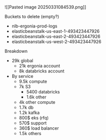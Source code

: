 ![[Pasted image 20250331084539.png]]

Buckets to delete (empty?)
- nlb-ergonia-prod-logs
- elasticbeanstalk-us-east-1-493423447926
- elasticbeanstalk-us-east-2-493423447926
- elasticbeanstalk-us-west-2-493423447926


Breakdown
- 29k global
	- 21k ergonia account
	- 8k databricks account
- By service
	- 9.5k compute
	- 7k S3
		- 5400 databricks
		- 1.6k other
	- 4k other compute
	- 1.7k db
	- 1.2k kafka
	- 800$ eks (rfq)
	- 570$ support
	- 360$ load balancer
	- 1.5k others
